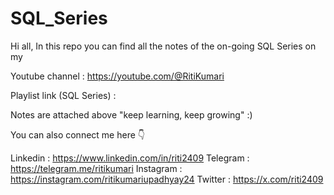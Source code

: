 # SQL_Series
Hi all, In this repo you can find all the notes of the on-going SQL Series on my

Youtube channel : https://youtube.com/@RitiKumari

Playlist link (SQL Series) : 

Notes are attached above "keep learning, keep growing" :)

You can also connect me here 👇

Linkedin : https://www.linkedin.com/in/riti2409 
Telegram : https://telegram.me/ritikumari 
Instagram : https://instagram.com/ritikumariupadhyay24
Twitter : https://x.com/riti2409
